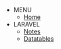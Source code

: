 <!-- docs/_sidebar.md -->

* MENU
	* [Home](/)
* LARAVEL
	* [Notes](Laravel5.5.md "Laravel notes")
	* [Datatables](Laravel_Datatables.md)